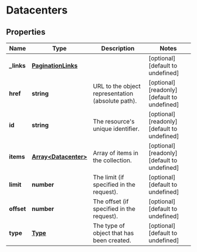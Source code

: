 # Datacenters

## Properties
| Name | Type | Description | Notes |
| ------------ | ------------- | ------------- | ------------- |
| **_links** | [**PaginationLinks**](PaginationLinks.md) |  | [optional] [default to undefined] |
| **href** | **string** | URL to the object representation (absolute path). | [optional] [readonly] [default to undefined] |
| **id** | **string** | The resource\'s unique identifier. | [optional] [readonly] [default to undefined] |
| **items** | [**Array&lt;Datacenter&gt;**](Datacenter.md) | Array of items in the collection. | [optional] [readonly] [default to undefined] |
| **limit** | **number** | The limit (if specified in the request). | [optional] [default to undefined] |
| **offset** | **number** | The offset (if specified in the request). | [optional] [default to undefined] |
| **type** | [**Type**](Type.md) | The type of object that has been created. | [optional] [default to undefined] |


